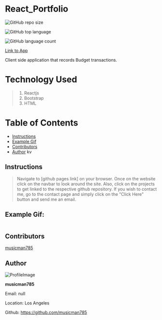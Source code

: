 # React_Portfolio

![GitHub repo size](https://img.shields.io/github/repo-size/musicman785/React_Portfolio?logo=github)

![GitHub top language](https://img.shields.io/github/languages/top/musicman785/React_Portfolio?color=%230f0&logo=github&logoColor=%230f0)

![GitHub language count](https://img.shields.io/github/languages/count/musicman785/React_Portfolio?color=%23b22&logo=github&logoColor=%23b22)

[Link to App]()

Client side application that records Budget transactions.

# Technology Used

> 1. Reactjs
> 3. Bootstrap
> 4. HTML

# Table of Contents

- [Instructions](#instructions)
- [Example Gif](#example-gif)
- [Contributors](#contributors)
- [Author](#author)
kv
## Instructions
> Navigate to [github pages link] on your browser. Once on the website click on the navbar to look around the site. Also, click on the projects to get linked to the respective github repository. If you wish to contact me, go to the contact page and simply click on the "Click Here" button and send me an email. 


## Example Gif:

![]()

## Contributors

[musicman785](http://github.com/musicman785)


## Author

![ProfileImage](https://avatars2.githubusercontent.com/u/62310334?v=4)

**musicman785**

Email: null

Location: Los Angeles

Github: https://github.com/musicman785